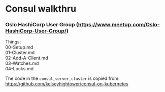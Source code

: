 # Consul walkthru
### Oslo HashiCorp User Group (https://www.meetup.com/Oslo-HashiCorp-User-Group/)

Things:   
00-Setup.md   
01-Cluster.md   
02-Add-A-Client.md   
03-Watches.md   
04-Locks.md   

The code in the `consul_server_cluster` is copied from:
https://github.com/kelseyhightower/consul-on-kubernetes
